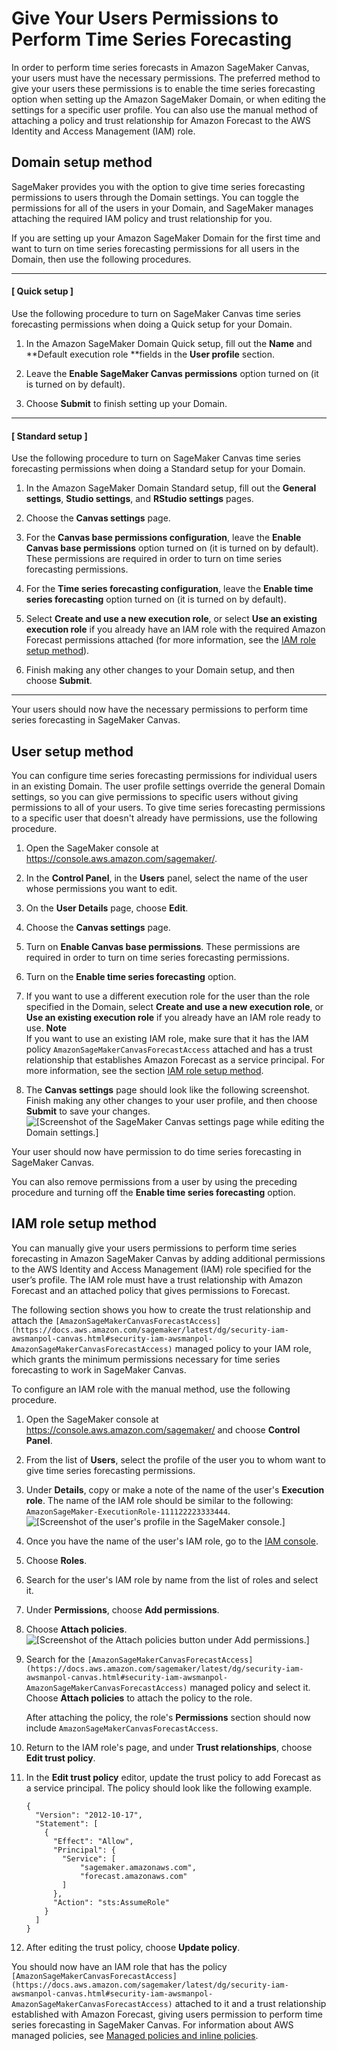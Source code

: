 # Give Your Users Permissions to Perform Time Series Forecasting<a name="canvas-set-up-forecast"></a>

In order to perform time series forecasts in Amazon SageMaker Canvas, your users must have the necessary permissions\. The preferred method to give your users these permissions is to enable the time series forecasting option when setting up the Amazon SageMaker Domain, or when editing the settings for a specific user profile\. You can also use the manual method of attaching a policy and trust relationship for Amazon Forecast to the AWS Identity and Access Management \(IAM\) role\.

## Domain setup method<a name="canvas-set-up-forecast-domain"></a>

SageMaker provides you with the option to give time series forecasting permissions to users through the Domain settings\. You can toggle the permissions for all of the users in your Domain, and SageMaker manages attaching the required IAM policy and trust relationship for you\.

If you are setting up your Amazon SageMaker Domain for the first time and want to turn on time series forecasting permissions for all users in the Domain, then use the following procedures\.

------
#### [ Quick setup ]

Use the following procedure to turn on SageMaker Canvas time series forecasting permissions when doing a Quick setup for your Domain\.

1. In the Amazon SageMaker Domain Quick setup, fill out the **Name** and **Default execution role **fields in the **User profile** section\.

1. Leave the **Enable SageMaker Canvas permissions** option turned on \(it is turned on by default\)\.

1. Choose **Submit** to finish setting up your Domain\.

------
#### [ Standard setup ]

Use the following procedure to turn on SageMaker Canvas time series forecasting permissions when doing a Standard setup for your Domain\.

1. In the Amazon SageMaker Domain Standard setup, fill out the **General settings**, **Studio settings**, and **RStudio settings** pages\.

1. Choose the **Canvas settings** page\.

1. For the **Canvas base permissions configuration**, leave the **Enable Canvas base permissions** option turned on \(it is turned on by default\)\. These permissions are required in order to turn on time series forecasting permissions\.

1. For the **Time series forecasting configuration**, leave the **Enable time series forecasting** option turned on \(it is turned on by default\)\.

1. Select **Create and use a new execution role**, or select **Use an existing execution role** if you already have an IAM role with the required Amazon Forecast permissions attached \(for more information, see the [IAM role setup method](#canvas-set-up-forecast-iam)\)\.

1. Finish making any other changes to your Domain setup, and then choose **Submit**\.

------

Your users should now have the necessary permissions to perform time series forecasting in SageMaker Canvas\.

## User setup method<a name="canvas-set-up-forecast-user"></a>

You can configure time series forecasting permissions for individual users in an existing Domain\. The user profile settings override the general Domain settings, so you can give permissions to specific users without giving permissions to all of your users\. To give time series forecasting permissions to a specific user that doesn't already have permissions, use the following procedure\.

1. Open the SageMaker console at [https://console\.aws\.amazon\.com/sagemaker/](https://console.aws.amazon.com/sagemaker/)\.

1. In the **Control Panel**, in the **Users** panel, select the name of the user whose permissions you want to edit\.

1. On the **User Details** page, choose **Edit**\.

1. Choose the **Canvas settings** page\.

1. Turn on **Enable Canvas base permissions**\. These permissions are required in order to turn on time series forecasting permissions\.

1. Turn on the **Enable time series forecasting** option\.

1. If you want to use a different execution role for the user than the role specified in the Domain, select **Create and use a new execution role**, or **Use an existing execution role** if you already have an IAM role ready to use\.
**Note**  
If you want to use an existing IAM role, make sure that it has the IAM policy `AmazonSageMakerCanvasForecastAccess` attached and has a trust relationship that establishes Amazon Forecast as a service principal\. For more information, see the section [IAM role setup method](#canvas-set-up-forecast-iam)\.

1. The **Canvas settings** page should look like the following screenshot\. Finish making any other changes to your user profile, and then choose **Submit** to save your changes\.  
![\[Screenshot of the SageMaker Canvas settings page while editing the Domain settings.\]](http://docs.aws.amazon.com/sagemaker/latest/dg/images/studio/canvas/canvas-domain-time-series-config.png)

Your user should now have permission to do time series forecasting in SageMaker Canvas\.

You can also remove permissions from a user by using the preceding procedure and turning off the **Enable time series forecasting** option\.

## IAM role setup method<a name="canvas-set-up-forecast-iam"></a>

You can manually give your users permissions to perform time series forecasting in Amazon SageMaker Canvas by adding additional permissions to the AWS Identity and Access Management \(IAM\) role specified for the user’s profile\. The IAM role must have a trust relationship with Amazon Forecast and an attached policy that gives permissions to Forecast\.

The following section shows you how to create the trust relationship and attach the `[AmazonSageMakerCanvasForecastAccess](https://docs.aws.amazon.com/sagemaker/latest/dg/security-iam-awsmanpol-canvas.html#security-iam-awsmanpol-AmazonSageMakerCanvasForecastAccess)` managed policy to your IAM role, which grants the minimum permissions necessary for time series forecasting to work in SageMaker Canvas\.

To configure an IAM role with the manual method, use the following procedure\.

1. Open the SageMaker console at [https://console\.aws\.amazon\.com/sagemaker/](https://console.aws.amazon.com/sagemaker/) and choose **Control Panel**\.

1. From the list of **Users**, select the profile of the user you to whom want to give time series forecasting permissions\.

1. Under **Details**, copy or make a note of the name of the user's **Execution role**\. The name of the IAM role should be similar to the following: `AmazonSageMaker-ExecutionRole-111122223333444`\.  
![\[Screenshot of the user's profile in the SageMaker console.\]](http://docs.aws.amazon.com/sagemaker/latest/dg/images/studio/canvas/canvas-find-role.png)

1. Once you have the name of the user's IAM role, go to the [IAM console](https://console.aws.amazon.com/iamv2)\.

1. Choose **Roles**\.

1. Search for the user's IAM role by name from the list of roles and select it\.

1. Under **Permissions**, choose **Add permissions**\.

1. Choose **Attach policies**\.  
![\[Screenshot of the Attach policies button under Add permissions.\]](http://docs.aws.amazon.com/sagemaker/latest/dg/images/studio/canvas/canvas-add-permissions.png)

1. Search for the `[AmazonSageMakerCanvasForecastAccess](https://docs.aws.amazon.com/sagemaker/latest/dg/security-iam-awsmanpol-canvas.html#security-iam-awsmanpol-AmazonSageMakerCanvasForecastAccess)` managed policy and select it\. Choose **Attach policies** to attach the policy to the role\.

   After attaching the policy, the role's **Permissions** section should now include `AmazonSageMakerCanvasForecastAccess`\.

1. Return to the IAM role's page, and under **Trust relationships**, choose **Edit trust policy**\.

1. In the **Edit trust policy** editor, update the trust policy to add Forecast as a service principal\. The policy should look like the following example\.

   ```
   {
     "Version": "2012-10-17",
     "Statement": [
       {
         "Effect": "Allow",
         "Principal": {
           "Service": [
               "sagemaker.amazonaws.com",
               "forecast.amazonaws.com"
           ]
         },
         "Action": "sts:AssumeRole"
       }
     ]
   }
   ```

1. After editing the trust policy, choose **Update policy**\.

You should now have an IAM role that has the policy `[AmazonSageMakerCanvasForecastAccess](https://docs.aws.amazon.com/sagemaker/latest/dg/security-iam-awsmanpol-canvas.html#security-iam-awsmanpol-AmazonSageMakerCanvasForecastAccess)` attached to it and a trust relationship established with Amazon Forecast, giving users permission to perform time series forecasting in SageMaker Canvas\. For information about AWS managed policies, see [Managed policies and inline policies](https://docs.aws.amazon.com/IAM/latest/UserGuide/access_policies_managed-vs-inline.html)\.